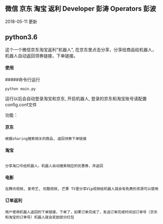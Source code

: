 微信 京东 淘宝 返利
Developer 彭涛
Operators 彭波
---
2018-05-11 更新

python3.6
---
这个一个微信京东淘宝返利"机器人", 在京东里点击分享，分享给商品给机器人，机器人自动返回领券链接，下单链接。

#### 使用
#####命令行运行
```
python main.py

```
运行以后会自动登录淘宝和京东, 开启机器人, 登录的京东和淘宝账号请配置config.conf文件

功能：
#### 京东
```
根据sharing搜索相关的商品, 返回领券下单链接
```

#### 淘宝
```

分享淘口令给机器人，机器人自动搜索相应的优惠券，并返回

```

#### 电影
```
在腾讯视频, 爱奇艺, 优酷视频, 芒果 TV里分享Vip视频给机器人就会有免费的资源可以使用

```

#### 订单返利
```
用户使用机器人返回的下单链接，下单了，如果订单完成了，发送订单完成时间加订单号（京东和淘宝的订单号）机器人就会奖励部分红包

```

